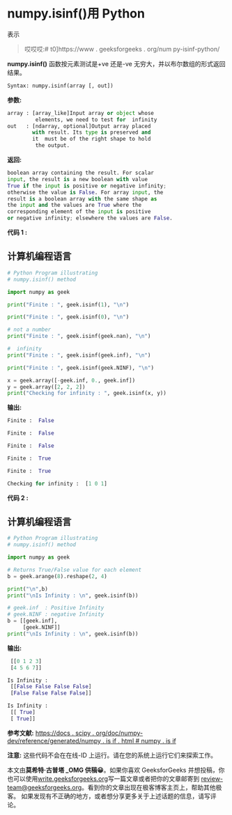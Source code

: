 # numpy.isinf()用 Python

表示

> 哎哎哎:# t0]https://www . geeksforgeeks . org/num py-isinf-python/

**numpy.isinf()** 函数按元素测试是+ve 还是-ve 无穷大，并以布尔数组的形式返回结果。

```py
Syntax: numpy.isinf(array [, out])
```

**参数:**

```py
array : [array_like]Input array or object whose 
         elements, we need to test for  infinity
out   : [ndarray, optional]Output array placed 
        with result. Its type is preserved and
        it  must be of the right shape to hold 
         the output.
```

**返回:**

```py
boolean array containing the result. For scalar 
input, the result is a new boolean with value
True if the input is positive or negative infinity; 
otherwise the value is False. For array input, the 
result is a boolean array with the same shape as 
the input and the values are True where the 
corresponding element of the input is positive
or negative infinity; elsewhere the values are False.
```

**代码 1 :**

## 计算机编程语言

```py
# Python Program illustrating
# numpy.isinf() method

import numpy as geek

print("Finite : ", geek.isinf(1), "\n")

print("Finite : ", geek.isinf(0), "\n")

# not a number
print("Finite : ", geek.isinf(geek.nan), "\n")

#  infinity
print("Finite : ", geek.isinf(geek.inf), "\n")

print("Finite : ", geek.isinf(geek.NINF), "\n")

x = geek.array([-geek.inf, 0., geek.inf])
y = geek.array([2, 2, 2])
print("Checking for infinity : ", geek.isinf(x, y))
```

**输出:**

```py
Finite :  False 

Finite :  False 

Finite :  False 

Finite :  True 

Finite :  True 

Checking for infinity :  [1 0 1]
```

**代码 2 :**

## 计算机编程语言

```py
# Python Program illustrating
# numpy.isinf() method

import numpy as geek

# Returns True/False value for each element
b = geek.arange(8).reshape(2, 4)

print("\n",b)
print("\nIs Infinity : \n", geek.isinf(b))

# geek.inf  : Positive Infinity
# geek.NINF : negative Infinity
b = [[geek.inf],
     [geek.NINF]]
print("\nIs Infinity : \n", geek.isinf(b))
```

**输出:**

```py
 [[0 1 2 3]
 [4 5 6 7]]

Is Infinity : 
 [[False False False False]
 [False False False False]]

Is Infinity : 
 [[ True]
 [ True]]
```

**参考文献:**
[https://docs . scipy . org/doc/numpy-dev/reference/generated/numpy . is if . html # numpy . is if](https://docs.scipy.org/doc/numpy-dev/reference/generated/numpy.isinf.html#numpy.isinf)

**注意:**
这些代码不会在在线-ID 上运行。请在您的系统上运行它们来探索工作。

本文由**莫希特·古普塔 _OMG 供稿😀**。如果你喜欢 GeeksforGeeks 并想投稿，你也可以使用[write.geeksforgeeks.org](https://write.geeksforgeeks.org)写一篇文章或者把你的文章邮寄到 review-team@geeksforgeeks.org。看到你的文章出现在极客博客主页上，帮助其他极客。
如果发现有不正确的地方，或者想分享更多关于上述话题的信息，请写评论。